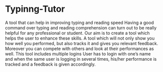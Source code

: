 # Typinng-Tutor
A tool that can help in improving typing and reading speed
Having a good command over typing and reading comprehension can turn out to be really helpful for any professional or student. Our aim is to create a tool which helps the user to enhance these skills.  A tool which will not only show you how well you performed, but also tracks it and gives you relevant  feedback. Moreover you can compete with others and look at their performances as well. This tool includes multiple logins User has to login with one’s name and when the same user is logging in several times, his/her performance is tracked and a feedback is given accordingly.
